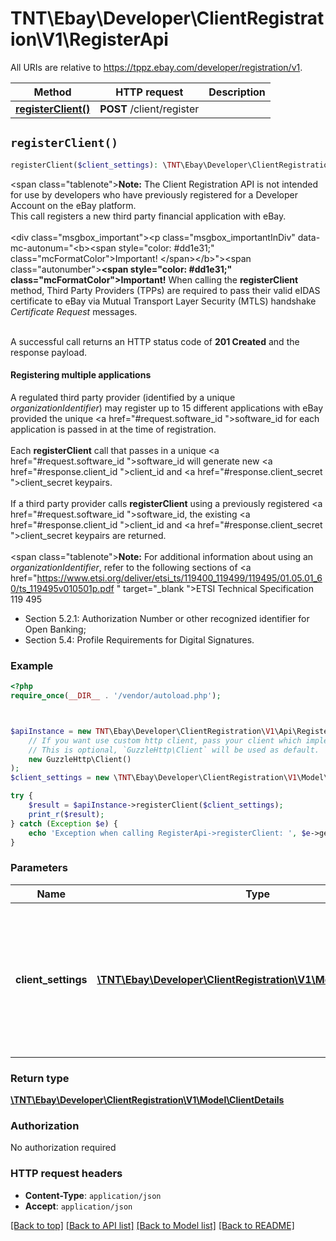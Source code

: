# TNT\Ebay\Developer\ClientRegistration\V1\RegisterApi

All URIs are relative to https://tppz.ebay.com/developer/registration/v1.

Method | HTTP request | Description
------------- | ------------- | -------------
[**registerClient()**](RegisterApi.md#registerClient) | **POST** /client/register | 


## `registerClient()`

```php
registerClient($client_settings): \TNT\Ebay\Developer\ClientRegistration\V1\Model\ClientDetails
```



<span class=\"tablenote\"><b>Note:</b> The Client Registration API is not intended for use by developers who have previously registered for a Developer Account on the eBay platform.</span><br/>This call registers a new third party financial application with eBay.<br/><br/><div class=\"msgbox_important\"><p class=\"msgbox_importantInDiv\" data-mc-autonum=\"&lt;b&gt;&lt;span style=&quot;color: #dd1e31;&quot; class=&quot;mcFormatColor&quot;&gt;Important! &lt;/span&gt;&lt;/b&gt;\"><span class=\"autonumber\"><span><b><span style=\"color: #dd1e31;\" class=\"mcFormatColor\">Important!</span></b></span></span> When calling the <b>registerClient</b> method, Third Party Providers (TPPs) are required to pass their valid eIDAS certificate to eBay via Mutual Transport Layer Security (MTLS) handshake <i>Certificate Request</i> messages.</p></div><br/>A successful call returns an HTTP status code of <b>201 Created</b> and the response payload.<h4>Registering multiple applications</h4>A regulated third party provider (identified by a unique <i>organizationIdentifier</i>) may register up to 15 different applications with eBay provided the unique <a href=\"#request.software_id \">software_id</a> for each application is passed in at the time of registration.<br/><br/>Each <b>registerClient</b> call that passes in a unique <a href=\"#request.software_id \">software_id</a> will generate new <a href=\"#response.client_id \">client_id</a> and <a href=\"#response.client_secret \">client_secret</a> keypairs.<br/><br/>If a third party provider calls <b>registerClient</b> using a previously registered <a href=\"#request.software_id \">software_id</a>, the existing <a href=\"#response.client_id \">client_id</a> and <a href=\"#response.client_secret \">client_secret</a> keypairs are returned.<br/><br/><span class=\"tablenote\"><b>Note:</b> For additional information about using an <i>organizationIdentifier</i>, refer to the following sections of <a href=\"https://www.etsi.org/deliver/etsi_ts/119400_119499/119495/01.05.01_60/ts_119495v010501p.pdf \" target=\"_blank \">ETSI Technical Specification 119 495</a><ul><li>Section 5.2.1: Authorization Number or other recognized identifier for Open Banking;</li><li>Section 5.4: Profile Requirements for Digital Signatures.</li></ul></span>

### Example

```php
<?php
require_once(__DIR__ . '/vendor/autoload.php');



$apiInstance = new TNT\Ebay\Developer\ClientRegistration\V1\Api\RegisterApi(
    // If you want use custom http client, pass your client which implements `GuzzleHttp\ClientInterface`.
    // This is optional, `GuzzleHttp\Client` will be used as default.
    new GuzzleHttp\Client()
);
$client_settings = new \TNT\Ebay\Developer\ClientRegistration\V1\Model\ClientSettings(); // \TNT\Ebay\Developer\ClientRegistration\V1\Model\ClientSettings | This container stores information about the third party provider's financial application that is being registered.

try {
    $result = $apiInstance->registerClient($client_settings);
    print_r($result);
} catch (Exception $e) {
    echo 'Exception when calling RegisterApi->registerClient: ', $e->getMessage(), PHP_EOL;
}
```

### Parameters

Name | Type | Description  | Notes
------------- | ------------- | ------------- | -------------
 **client_settings** | [**\TNT\Ebay\Developer\ClientRegistration\V1\Model\ClientSettings**](../Model/ClientSettings.md)| This container stores information about the third party provider&#39;s financial application that is being registered. |

### Return type

[**\TNT\Ebay\Developer\ClientRegistration\V1\Model\ClientDetails**](../Model/ClientDetails.md)

### Authorization

No authorization required

### HTTP request headers

- **Content-Type**: `application/json`
- **Accept**: `application/json`

[[Back to top]](#) [[Back to API list]](../../README.md#endpoints)
[[Back to Model list]](../../README.md#models)
[[Back to README]](../../README.md)
